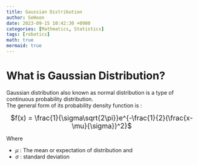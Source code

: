 ```yaml
---
title: Gaussian Distribution
author: SeHoon
date: 2023-09-15 10:42:30 +0900
categories: [Mathmatics, Statistics]
tags: [robotics]
math: true
mermaid: true
---
```


# What is Gaussian Distribution?

Gaussian distribution also known as normal distribution is a type of continuous probability distribution.<br>
The general form of its probability density function is :

<center>
<font size=4>

$f(x) = \frac{1}{\sigma\sqrt{2\pi}}e^{-\frac{1}{2}(\frac{x-\mu}{\sigma})^2}$<br>
</font>
</center>

Where <br>

+ $\mu$ : The mean or expectation of distribution and<br>
+ $\sigma$ : standard deviation